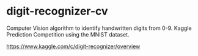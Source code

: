 # digit-recognizer-cv
Computer Vision algorithm to identify handwritten digits from 0-9.
Kaggle Prediction Competition using the MNIST dataset.

https://www.kaggle.com/c/digit-recognizer/overview
